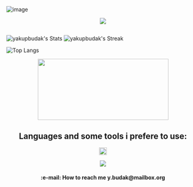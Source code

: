 ![image](https://github.com/user-attachments/assets/7cd7be25-37b6-4450-a00d-d0bfb9a4b54c)


<div align="center">
  <img src="https://profile-counter.glitch.me/yakupbudak/count.svg?"  />
</div>

<h2></h2>

![yakupbudak's Stats](https://github-readme-stats.vercel.app/api?username=yakupbudak&theme=midnight-purple&show_icons=true&hide_border=true&count_private=true) 
![yakupbudak's Streak](https://github-readme-streak-stats.herokuapp.com/?user=yakupbudak&theme=midnight-purple&hide_border=true)

![Top Langs](https://github-readme-stats.vercel.app/api/top-langs/?username=yakupbudak&layout=compact&theme=midnight-purple&hide_border=true)

<div align="center">
<img src="https://media4.giphy.com/media/v1.Y2lkPTc5MGI3NjExZDRsaXMwbzVyNm00eXBhOWJlbnVucjF1enFicTVkdWw5bnptanRsdSZlcD12MV9pbnRlcm5hbF9naWZfYnlfaWQmY3Q9Zw/7DvE1ngb5xZ242CTPD/giphy.gif" alt="" width="341" height="160" />
</div>

<h2 align="center">Languages and some tools i prefere to use:</h2>
<p align="center"><img src="https://camo.githubusercontent.com/0338f006176fe7fcb45ec6dc004f13dd485586c509766fa1a2a203261c33807c/68747470733a2f2f6d656469612e67697068792e636f6d2f6d656469612f51737347456d706b79454f684243623765312f67697068792e676966" width="20" height="20" />


<p align="center">
  <a href="https://skillicons.dev">
    <img src="https://skillicons.dev/icons?i=cs,cpp,dotnet,unity,visualstudio,vscode,idea,eclipse,blender,java,php,mysql,mongodb,html,css,js,react,git,github,ps,figma,docker,kubernetes,angular,azure,debian,kali,grafana,rabbitmq,raspberrypi," />
  </a>
</p    


<h2></h2>
 
 <h4 align="center"> :e-mail: How to reach me y.budak@mailbox.org </h4> 
